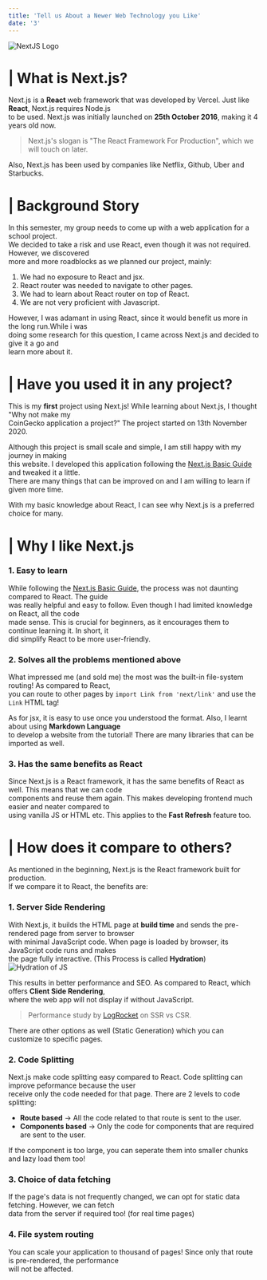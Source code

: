 ```yaml
---
title: 'Tell us About a Newer Web Technology you Like'
date: '3'
---
```


![NextJS Logo](/nextjs-logo.png)

# | What is Next.js?
Next.js is a **React** web framework that was developed by Vercel. Just like **React**, Next.js requires Node.js  
to be used. Next.js was initially launched on **25th October 2016**, making it 4 years old now.  
> Next.js's slogan is "The React Framework For Production", which we will touch on later.

Also, Next.js has been used by companies like Netflix, Github, Uber and Starbucks.

# | Background Story
In this semester, my group needs to come up with a web application for a school project.  
We decided to take a risk and use React, even though it was not required. However, we discovered  
more and more roadblocks as we planned our project, mainly:  
1. We had no exposure to React and jsx.
2. React router was needed to navigate to other pages.
3. We had to learn about React router on top of React.
4. We are not very proficient with Javascript.

However, I was adamant in using React, since it would benefit us more in the long run.While i was  
doing some research for this question, I came across Next.js and decided to give it a go and  
learn more about it.

# | Have you used it in any project?
This is my **first** project using Next.js! While learning about Next.js, I thought "Why not make my  
CoinGecko application a project?" The project started on 13th November 2020.

Although this project is small scale and simple, I am still happy with my journey in making  
this website. I developed this application following the [Next.js Basic Guide](https://nextjs.org/learn/basics/create-nextjs-app) and tweaked it a little.  
There are many things that can be improved on and I am willing to learn if given more time.

With my basic knowledge about React, I can see why Next.js is a preferred choice for many.

 # | Why I like Next.js

 ### 1. Easy to learn
 While following the [Next.js Basic Guide](https://nextjs.org/learn/basics/create-nextjs-app), the process was not daunting compared to React. The guide  
 was really helpful and easy to follow. Even though I had limited knowledge on React, all the code  
 made sense. This is crucial for beginners, as it encourages them to continue learning it. In short, it  
 did simplify React to be more user-friendly.

 ### 2. Solves all the problems mentioned above
 What impressed me (and sold me) the most was the built-in file-system routing! As compared to React,  
 you can route to other pages by `import Link from 'next/link'` and use the `Link` HTML tag!
 
 As for jsx, it is easy to use once you understood the format. Also, I learnt about using **Markdown Language**  
 to develop a website from the tutorial! There are many libraries that can be imported as well.

 ### 3. Has the same benefits as React
 Since Next.js is a React framework, it has the same benefits of React as well. This means that we can code  
 components and reuse them again. This makes developing frontend much easier and neater compared to  
 using vanilla JS or HTML etc. This applies to the **Fast Refresh** feature too.

 # | How does it compare to others?
 As mentioned in the beginning, Next.js is the React framework built for production.  
 If we compare it to React, the benefits are:
 ### 1. Server Side Rendering
With Next.js, it builds the HTML page at **build time** and sends the pre-rendered page from server to browser  
with minimal JavaScript code. When page is loaded by browser, its JavaScript code runs and makes  
the page fully interactive. (This Process is called **Hydration**)
![Hydration of JS](/hydration.png)

This results in better performance and SEO. As compared to React, which offers **Client Side Rendering**,  
where the web app will not display if without JavaScript.

> Performance study by [LogRocket](https://blog.logrocket.com/next-js-vs-create-react-app/) on SSR vs CSR.

There are other options as well (Static Generation) which you can customize to specific pages.

### 2. Code Splitting
Next.js make code splitting easy compared to React. Code splitting can improve peformance because the user  
receive only the code needed for that page. There are 2 levels to code splitting:
- **Route based** -> All the code related to that route is sent to the user.
- **Components based** -> Only the code for components that are required are sent to the user.

If the component is too large, you can seperate them into smaller chunks and lazy load them too!

### 3. Choice of data fetching
If the page's data is not frequently changed, we can opt for static data fetching. However, we can fetch  
data from the server if required too! (for real time pages)

### 4. File system routing
You can scale your application to thousand of pages! Since only that route is pre-rendered, the performance  
will not be affected.